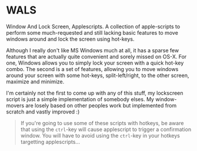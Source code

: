 WALS
====

Window And Lock Screen, Applescripts. A collection of apple-scripts to perform some much-requested and still lacking basic features to move windows around and lock the screen using hot-keys.

Although I really don't like MS Windows much at all, it has a sparse few features that are actually quite convenient and sorely missed on OS-X. For one, Windows allows you to simply lock your screen with a quick hot-key combo. The second is a set of features, allowing you to move windows around your screen with some hot-keys, split-left/right, to the other screen, maximize and minimize.

I'm certainly not the first to come up with any of this stuff, my lockscreen script is just a simple implementation of somebody elses. My window-movers are losely based on other peoples work but implemented from scratch and vastly improved :)

> If you're going to use some of these scripts with hotkeys, be aware that using the `ctrl`-key will cause applescript to trigger a confirmation window. You will have to avoid using the `ctrl`-key in your hotkeys targetting applescripts...
